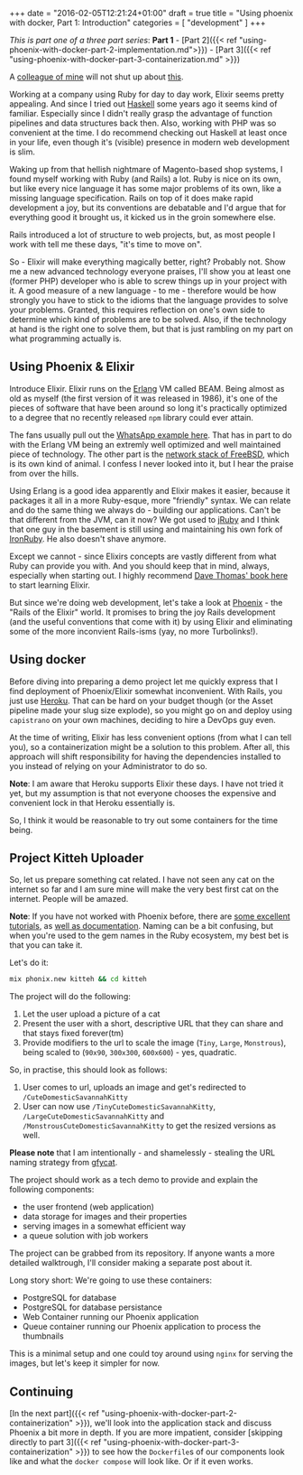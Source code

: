 +++
date = "2016-02-05T12:21:24+01:00"
draft = true
title = "Using phoenix with docker, Part 1: Introduction"
categories = [
    "development"
]
+++

_This is part one of a three part series_: **Part 1** - [Part 2]({{< ref "using-phoenix-with-docker-part-2-implementation.md">}}) - [Part 3]({{< ref "using-phoenix-with-docker-part-3-containerization.md" >}})

A [colleague of mine](https://kholbekj.surge.sh) will not shut up about [this](https://elixir-lang.org).

Working at a company using Ruby for day to day work, Elixir seems pretty appealing. And since I tried out [Haskell](http://learnyouahaskell.com/) some years ago it seems kind of familiar. Especially since I didn't really grasp the advantage of function pipelines and data structures back then. Also, working with PHP was so convenient at the time. I do recommend checking out Haskell at least once in your life, even though it's (visible) presence in modern web development is slim.

Waking up from that hellish nightmare of Magento-based shop systems, I found myself working with Ruby (and Rails) a lot. Ruby is nice on its own, but like every nice language it has some major problems of its own, like a missing language specification. Rails on top of it does make rapid development a joy, but its conventions are debatable and I'd argue that for everything good it brought us, it kicked us in the groin somewhere else.

Rails introduced a lot of structure to web projects, but, as most people I work with tell me these days, "it's time to move on".

So - Elixir will make everything magically better, right? Probably not. Show me a new advanced technology everyone praises, I'll show you at least one (former PHP) developer who is able to screw things up in your project with it. A good measure of a new language - to me - therefore would be how strongly you have to stick to the idioms that the language provides to solve your problems. Granted, this requires reflection on one's own side to determine which kind of problems are to be solved. Also, if the technology at hand is the right one to solve them, but that is just rambling on my part on what programming actually is.

## Using Phoenix & Elixir

Introduce Elixir. Elixir runs on the [Erlang](https://www.wikiwand.com/en/Erlang_(programming_language)) VM called BEAM. Being almost as old as myself (the first version of it was released in 1986), it's one of the pieces of software that have been around so long it's practically optimized to a degree that no recently released `npm` library could ever attain.

The fans usually pull out the [WhatsApp example here](http://www.wired.com/2015/09/whatsapp-serves-900-million-users-50-engineers/). That has in part to do with the Erlang VM being an extremly well optimized and well maintained piece of technology. The other part is the [network stack of FreeBSD](https://www.quora.com/How-is-FreeBSDs-network-stack-superior-to-that-of-Linux), which is its own kind of animal. I confess I never looked into it, but I hear the praise from over the hills.

Using Erlang is a good idea apparently and Elixir makes it easier, because it packages it all in a more Ruby-esque, more "friendly" syntax. We can relate and do the same thing we always do - building our applications. Can't be that different from the JVM, can it now? We got used to [jRuby](https://jruby.org) and I think that one guy in the basement is still using and maintaining his own fork of [IronRuby](https://ironruby.net). He also doesn't shave anymore.

Except we cannot - since Elixirs concepts are vastly different from what Ruby can provide you with. And you should keep that in mind, always, especially when starting out. I highly recommend [Dave Thomas' book here](https://pragprog.com/book/elixir12/programming-elixir-1-2) to start learning Elixir.

But since we're doing web development, let's take a look at [Phoenix](http://phoenixframework.org) - the "Rails of the Elixir" world. It promises to bring the joy Rails development (and the useful conventions that come with it) by using Elixir and eliminating some of the more inconvient Rails-isms (yay, no more Turbolinks!).

## Using docker

Before diving into preparing a demo project let me quickly express that I find deployment of Phoenix/Elixir somewhat inconvenient. With Rails, you just use [Heroku](https://heroku.com). That can be hard on your budget though (or the Asset pipeline made your slug size explode), so you might go on and deploy using `capistrano` on your own machines, deciding to hire a DevOps guy even.

At the time of writing, Elixir has less convenient options (from what I can tell you), so a containerization might be a solution to this problem. After all, this approach will shift responsibility for having the dependencies installed to you instead of relying on your Administrator to do so.

**Note**: I am aware that Heroku supports Elixir these days. I have not tried it yet, but my assumption is that not everyone chooses the expensive and convenient lock in that Heroku essentially is.

So, I think it would be reasonable to try out some containers for the time being.

## Project Kitteh Uploader

So, let us prepare something cat related. I have not seen any cat on the internet so far and I am sure mine will make the very best first cat on the internet. People will be amazed.

**Note**: If you have not worked with Phoenix before, there are [some excellent tutorials](https://blog.codecentric.de/en/2016/01/elixir-phoenix-couchdb-introduction/), as [well as documentation](http://hexdocs.pm/phoenix/Phoenix.html). Naming can be a bit confusing, but when you're used to the gem names in the Ruby ecosystem, my best bet is that you can take it.

Let's do it:

```bash
mix phonix.new kitteh && cd kitteh
```

The project will do the following:

1. Let the user upload a picture of a cat
2. Present the user with a short, descriptive URL that they can share and that stays fixed forever(tm)
3. Provide modifiers to the url to scale the image (`Tiny`, `Large`, `Monstrous`), being scaled to (`90x90`, `300x300`, `600x600`) - yes, quadratic.

So, in practise, this should look as follows:

1. User comes to url, uploads an image and get's redirected to `/CuteDomesticSavannahKitty`
2. User can now use `/TinyCuteDomesticSavannahKitty`, `/LargeCuteDomesticSavannahKitty` and `/MonstrousCuteDomesticSavannahKitty` to get the resized versions as well.

**Please note** that I am intentionally - and shamelessly - stealing the URL naming strategy from [gfycat](https://gfycat.com/).

The project should work as a tech demo to provide and explain the following components:

- the user frontend (web application)
- data storage for images and their properties
- serving images in a somewhat efficient way
- a queue solution with job workers

The project can be grabbed from its repository. If anyone wants a more detailed walktrough, I'll consider making a separate post about it.

Long story short: We're going to use these containers:

- PostgreSQL for database
- PostgreSQL for database persistance
- Web Container running our Phoenix application
- Queue container running our Phoenix application to process the thumbnails

This is a minimal setup and one could toy around using `nginx` for serving the images, but let's keep it simpler for now.

## Continuing

[In the next part]({{< ref "using-phoenix-with-docker-part-2-containerization" >}}), we'll look into the application stack and discuss Phoenix a bit more in depth. If you are more impatient, consider [skipping directly to part 3]({{< ref "using-phoenix-with-docker-part-3-containerization" >}}) to see how the `Dockerfile`s of our components look like and what the `docker compose` will look like. Or if it even works.

